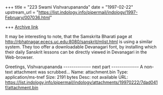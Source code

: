 +++
title = "223 Swami Vishvarupananda"
date = "1997-02-22"
upstream_url = "https://list.indology.info/pipermail/indology/1997-February/007036.html"

+++
[Archive link](https://list.indology.info/pipermail/indology/1997-February/007036.html)

It may be interesting to note, that the Samskrita Bharati page at
http://rbhatnagar.ececs.uc.edu:8080/sanskrit/mlist.html
is using a similar system. They too offer a downloadable Devanagari font, by installing which their daily Sanskrit lessons can be directly viewed in Devanagari in the Web-browser.

Greetings,
Vishvarupananda
-------------- next part --------------
A non-text attachment was scrubbed...
Name: attachment.bin
Type: application/ms-tnef
Size: 2191 bytes
Desc: not available
URL: <https://list.indology.info/pipermail/indology/attachments/19970222/7dad041f/attachment.bin>

